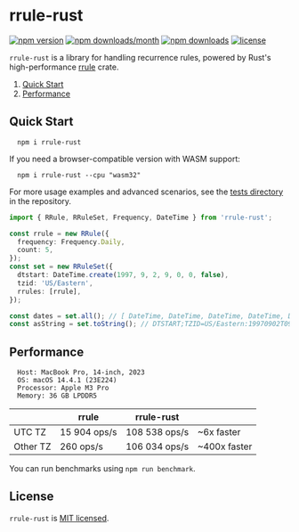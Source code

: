 # rrule-rust

[![npm version](https://badge.fury.io/js/rrule-rust.svg)](https://badge.fury.io/js/rrule-rust)
[![npm downloads/month](https://img.shields.io/npm/dm/rrule-rust.svg)](https://www.npmjs.com/package/rrule-rust)
[![npm downloads](https://img.shields.io/npm/dt/rrule-rust.svg)](https://www.npmjs.com/package/rrule-rust)
[![license](https://img.shields.io/badge/license-MIT-blue.svg)](https://github.com/lsndr/rrule-rust/blob/master/LICENSE.md)

`rrule-rust` is a library for handling recurrence rules, powered by Rust's high-performance [rrule](https://crates.io/crates/rrule) crate.

1. [Quick Start](#quick-start)
2. [Performance](#performance)

## Quick Start

```
  npm i rrule-rust
```

If you need a browser-compatible version with WASM support:

```
  npm i rrule-rust --cpu "wasm32"
```

For more usage examples and advanced scenarios, see the [tests directory](https://github.com/lsndr/rrule-rust/tree/master/tests) in the repository.

```typescript
import { RRule, RRuleSet, Frequency, DateTime } from 'rrule-rust';

const rrule = new RRule({
  frequency: Frequency.Daily,
  count: 5,
});
const set = new RRuleSet({
  dtstart: DateTime.create(1997, 9, 2, 9, 0, 0, false),
  tzid: 'US/Eastern',
  rrules: [rrule],
});

const dates = set.all(); // [ DateTime, DateTime, DateTime, DateTime, DateTime ]
const asString = set.toString(); // DTSTART;TZID=US/Eastern:19970902T090000\nFREQ=DAILY;COUNT=5;BYHOUR=9;BYMINUTE=0;BYSECOND=0
```

## Performance

```
  Host: MacBook Pro, 14-inch, 2023
  OS: macOS 14.4.1 (23E224)
  Processor: Apple M3 Pro
  Memory: 36 GB LPDDR5
```

|          | rrule        | rrule-rust    |              |
| -------- | ------------ | ------------- | ------------ |
| UTC TZ   | 15 904 ops/s | 108 538 ops/s | ~6x faster   |
| Other TZ | 260 ops/s    | 106 034 ops/s | ~400x faster |

You can run benchmarks using `npm run benchmark`.

## License

`rrule-rust` is [MIT licensed](LICENSE.md).
